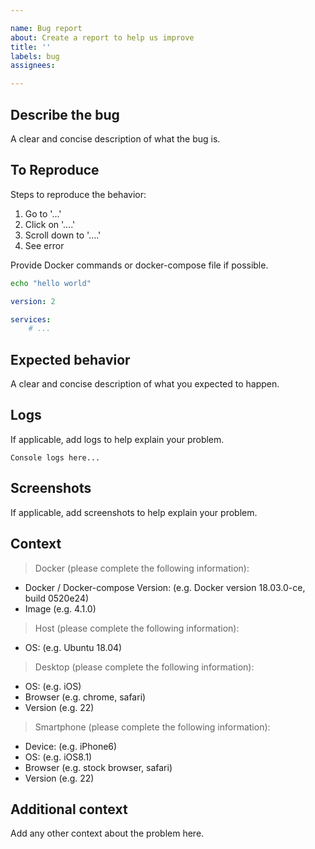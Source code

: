 ```yaml
---

name: Bug report
about: Create a report to help us improve
title: ''
labels: bug
assignees: 

---
```


## Describe the bug

A clear and concise description of what the bug is.

## To Reproduce

Steps to reproduce the behavior:
1. Go to '...'
2. Click on '....'
3. Scroll down to '....'
4. See error

Provide Docker commands or docker-compose file if possible.

```sh
echo "hello world"
```

```yml
version: 2

services:
    # ...

```

## Expected behavior

A clear and concise description of what you expected to happen.

## Logs

If applicable, add logs to help explain your problem.

    Console logs here...

## Screenshots

If applicable, add screenshots to help explain your problem.

## Context

> Docker (please complete the following information):

-   Docker / Docker-compose Version: (e.g. Docker version 18.03.0-ce, build 0520e24)
-   Image (e.g. 4.1.0)

> Host (please complete the following information):

-   OS: (e.g. Ubuntu 18.04)

> Desktop (please complete the following information):

-   OS: (e.g. iOS)
-   Browser (e.g. chrome, safari)
-   Version (e.g. 22)

> Smartphone (please complete the following information):

-   Device: (e.g. iPhone6)
-   OS: (e.g. iOS8.1)
-   Browser (e.g. stock browser, safari)
-   Version (e.g. 22)

## Additional context

Add any other context about the problem here.
